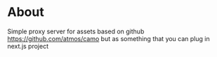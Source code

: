 # About

Simple proxy server for assets based on github https://github.com/atmos/camo but as something that you can plug in next.js project